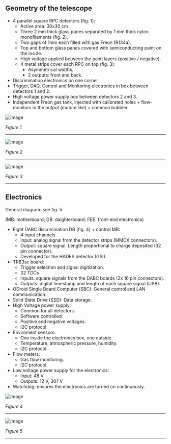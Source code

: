 ## Geometry of the telescope

- 4 parallel square RPC detectors (fig. 1):
  - Active area: 30x30 cm
  - Three 2 mm thick glass panes separated by 1 mm thick nylon monofilaments (fig. 2).
  - Two gaps of 1mm each filled with gas Freon (R134a).
  - Top and bottom glass panes covered with semiconducting paint on the inside.
  - High voltage applied between the paint layers (positive / negative).
  - 4 metal strips cover each RPC on top (fig. 3):
    - Asymmetrical widths.
    - 2 outputs: front and back.
- Discrimination electronics on one corner
- Trigger, DAQ, Control and Monitoring electronics in box between detectors 1 and 2.
- High voltage power supply box between detectors 2 and 3.
- Independent Freon gas tank, injected with calibrated holes + flow-monitors in the output (mutom like) + common bubbler.

![image](https://github.com/cayesoneira/miniTRASGO/assets/21690353/0b2716cf-5745-44cd-9137-250d9f6d70d8)

_Figure 1_

---

![image](https://github.com/cayesoneira/miniTRASGO/assets/93153458/3c83d2de-22cb-4d7d-b89d-8f52a7710ed9)

_Figure 2_

---

![image](https://github.com/cayesoneira/miniTRASGO/assets/93153458/8e34e594-e490-4610-9654-66b07d65f65d)

_Figure 3_

---

## Electronics

General diagram: see fig. 5.

(MB: motherboard; DB: daighterboard; FEE: front-end electronics)

- Eight DABC discrimination DB (fig. 4) + control MB:
  - 4 input channels
  - Input: analog signal from the detector strips (MMCX connectors).
  - Output: square signal. Length proportional to charge deposited (32 pin connector).
  - Developed for the HADES detector (GSI).
- TRB3sc board:
  - Trigger selection and signal digitization.
  - 32 TDCs
  - Inputs: square signals from the DABC boards (2x 16 pin connectors).
  - Outputs: digital timestamp and length of each square signal (USB).
- ODroid Single Board Computer (SBC): General control and LAN communication.
- Solid State Drive (SSD): Data storage.
- High Voltage power supply:
  - Common for all detectors.
  - Software controlled.
  - Positive and negative voltages.
  - I2C protocol.
- Enviroment sensors:
  - One inside the electronics box, one outside.
  - Temperature, atmospheric pressure, humidity.
  - I2C protocol.
- Flow meters:
  - Gas flow monitoring.
  - I2C protocol.
- Low voltage power supply for the electronics:
  - Input: 48 V
  - Outputs: 12 V, 30? V
- Watchdog: ensures the electronics are turned on continuously.

![image](https://github.com/cayesoneira/miniTRASGO/assets/93153458/95f912cf-b274-4cfb-8519-419436ef5dd8)

_Figure 4_

---

![image](https://github.com/cayesoneira/miniTRASGO/assets/93153458/4e68e317-f61a-411e-9682-ca7ce42bb6d9)

_Figure 5_

---

